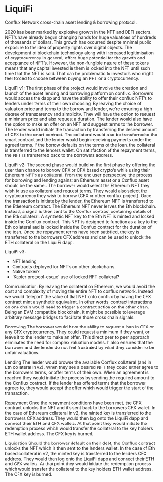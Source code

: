 
# LiquiFi


Conflux Network cross-chain asset lending & borrowing protocol.


2020 has been marked by explosive growth in the NFT and DEFI sectors. NFT’s have already begun changing hands for huge valuations of hundreds of thousands of dollars. This growth has occurred despite minimal public exposure to the idea of property rights over digital objects. The development of blockchain technology along with increased legitimisation of cryptocurrency in general, offers huge potential for the growth and acceptance of NFT’s. However, the non-fungible nature of these tokens means that any capital invested in them is locked into the NFT until such time that the NFT is sold. That can be problematic to investor’s who might feel forced to choose between buying an NFT or a cryptocurrency.


LiquiFi v1: The first phase of the project would involve the creation and launch of the asset lending and borrowing platform on conflux. Borrowers would access the dapp and have the ability to offer their conflux NFT’s to lenders under terms of their own choosing. By leaving the choice of valuation price and terms to the borrow and lender, we’re ensuring a high degree of transparency and simplicity. They will have the option to request a minimum price and also request a duration. The lender would also have the option to make an offer on an NFT and suggest terms to the borrower. The lender would initiate the transaction by transferring the desired amount of CFX to the smart contract. The collateral would also be transferred to the smart contract and the lender would begin receiving payments under the agreed terms. If the borrow defaults on the terms of the loan, the collateral is transferred to the lenders wallet. On satisfaction of the repayment terms, the NFT is transferred back to the borrowers address.


LiquiFi v2: The second phase would build on the first phase by offering the user than chance to borrow CFX or CFX based crypto’s while using their Ethereum NFT’s as collateral. From the end user perspective, the process for borrowing and lending against an Ethereum asset or a Conflux asset should be the same.. The borrower would select the Ethereum NFT they wish to use as collateral and request terms. They would also select the cryptocurrency they wish to borrow (CFX or other conflux project). Once the transaction is initiate by the lender, the Ethereum NFT is transferred to the Ethereum contract. The Ethereum NFT never leaves the Eth blockchain. Instead, a signal is then sent to the Conflux contract containing details of the Eth collateral. A synthetic NFT key to the Eth NFT is minted and locked inside the Conflux contract. This NFT is designed to function as a key to the Eth collateral and is locked inside the Conflux contract for the duration of the loan. Once the repayment terms have been satisfied, the key is transferred to the borrowers CFX address and can be used to unlock the ETH collateral on the LiquiFi dapp.


LiquiFi v3:
-	NFT leasing
-	Contracts deployed for NFT’s on other blockchains.
-	Native token?
-	‘Kepler protocol-esque’ use of locked NFT collateral?





Communication:
By leaving the collateral on Ethereum, we would avoid the cost and complexity of moving the entire NFT to conflux network. Instead we would ‘teleport’ the value of that NFT onto conflux by having the CFX contract mint a synthetic equivalent. In other words, contract interactions on one chain would need to trigger a contract action on the other chain. Being an EVM compatible blockchain, it might be possible to leverage arbitrary message bridges to facilitate those cross chain signals.


Borrowing
The borrower would have the ability to request a loan in CFX or any CFX cryptocurrency. They could request a minimum if they want, or leave it to the lender to make an offer. This direct peer to peer approach eliminates the need for complex valuation models. It also ensures that the borrower and the lender do not feel frustrated by what they consider to be unfair valuations.


Lending
The lender would browse the available Conflux collateral (and in Eth collateral in v2). When they see a desired NFT they could either agree to the borrowers terms, or offer terms of their own. When an agreement is reached they would initiate the process by sending the required amount to the Conflux contract. If the lender has offered terms that the borrower agrees to, they would accept the offer which would trigger the start of the transaction.


Repayment
Once the repayment conditions have been met, the CFX contract unlocks the NFT and it’s sent back to the borrowers CFX wallet. In the case of Ethereum collateral in v2, the minted key is transferred to the borrowers CFX address. They would then log onto the LiquiFi dapp and connect their ETH and CFX wallets. At that point they would initiate the redemption process which would transfer the collateral to the key holders ETH wallet address. The CFX key is burned.


Liquidation
Should the borrower default on their debt, the Conflux contract unlocks the NFT which is then sent to the lenders wallet. In the case of Eth based collateral in v2, the minted key is transferred to the lenders CFX address. They would then log onto the LiquiFi dapp and connect their ETH and CFX wallets. At that point they would initiate the redemption process which would transfer the collateral to the key holders ETH wallet address. The CFX key is burned.





